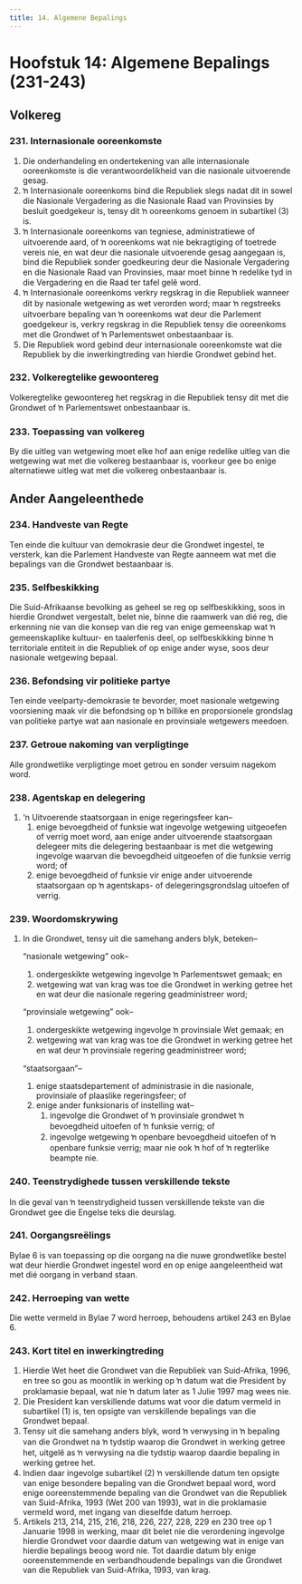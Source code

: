 ```yaml
---
title: 14. Algemene Bepalings
---
```


# Hoofstuk 14: Algemene Bepalings (231-243)

## Volkereg

### 231. Internasionale ooreenkomste

1.	Die onderhandeling en ondertekening van alle internasionale ooreenkomste is die verantwoordelikheid van die nasionale uitvoerende gesag.
2.	ŉ Internasionale ooreenkoms bind die Republiek slegs nadat dit in sowel die Nasionale Vergadering as die Nasionale Raad van Provinsies by besluit goedgekeur is, tensy dit ŉ ooreenkoms genoem in subartikel (3) is.
3.	ŉ Internasionale ooreenkoms van tegniese, administratiewe of uitvoerende aard, of ŉ ooreenkoms wat nie bekragtiging of toetrede vereis nie, en wat deur die nasionale uitvoerende gesag aangegaan is, bind die Republiek sonder goedkeuring deur die Nasionale Vergadering en die Nasionale Raad van Provinsies, maar moet binne ŉ    redelike tyd in die Vergadering en die Raad ter tafel gelê word.
4.	ŉ Internasionale ooreenkoms verkry regskrag in die Republiek wanneer dit by nasionale wetgewing as wet verorden word; maar ŉ regstreeks uitvoerbare bepaling van ŉ ooreenkoms wat deur die Parlement goedgekeur is, verkry regskrag in die Republiek tensy die ooreenkoms met die Grondwet of ŉ Parlementswet onbestaanbaar is.
5.	Die Republiek word gebind deur internasionale ooreenkomste wat die Republiek by die inwerkingtreding van hierdie Grondwet gebind het.

### 232. Volkeregtelike gewoontereg

Volkeregtelike gewoontereg het regskrag in die Republiek tensy dit met die Grondwet of ŉ Parlementswet onbestaanbaar is.

### 233. Toepassing van volkereg

By die uitleg van wetgewing moet elke hof aan enige redelike uitleg van die wetgewing wat met die volkereg bestaanbaar is, voorkeur gee bo enige alternatiewe uitleg wat met die volkereg onbestaanbaar is.

## Ander Aangeleenthede

### 234. Handveste van Regte

Ten einde die kultuur van demokrasie deur die Grondwet ingestel, te versterk, kan die Parlement Handveste van Regte aanneem wat met die bepalings van die Grondwet bestaanbaar is.

### 235. Selfbeskikking

Die Suid-Afrikaanse bevolking as geheel se reg op selfbeskikking, soos in hierdie Grondwet vergestalt, belet nie, binne die raamwerk van dié reg, die erkenning nie van die konsep van die reg van enige gemeenskap wat ŉ gemeenskaplike kultuur- en taalerfenis deel, op selfbeskikking binne ŉ territoriale entiteit in die Republiek of op enige ander wyse, soos deur nasionale wetgewing bepaal.

### 236. Befondsing vir politieke partye

Ten einde veelparty-demokrasie te bevorder, moet nasionale wetgewing voorsiening maak vir die befondsing op ŉ billike en proporsionele grondslag van politieke partye wat aan nasionale en provinsiale wetgewers meedoen.

### 237. Getroue nakoming van verpligtinge

Alle grondwetlike verpligtinge moet getrou en sonder versuim nagekom word.

### 238. Agentskap en delegering

1.	‘n Uitvoerende staatsorgaan in enige regeringsfeer kan–
	1.	enige bevoegdheid of funksie wat ingevolge wetgewing uitgeoefen of verrig moet word, aan enige ander uitvoerende staatsorgaan delegeer mits die delegering bestaanbaar is met die wetgewing ingevolge waarvan die bevoegdheid uitgeoefen of die funksie verrig word; of
	1.	enige bevoegdheid of funksie vir enige ander uitvoerende staatsorgaan op ŉ agentskaps- of delegeringsgrondslag uitoefen of verrig.

### 239. Woordomskrywing

1.	In die Grondwet, tensy uit die samehang anders blyk, beteken–    

	“nasionale wetgewing” ook–

	1.	ondergeskikte wetgewing ingevolge ŉ Parlementswet gemaak; en
	1.	wetgewing wat van krag was toe die Grondwet in werking getree het en wat deur die nasionale regering geadministreer word;

	“provinsiale wetgewing” ook–

	1.	ondergeskikte wetgewing ingevolge ŉ provinsiale Wet gemaak; en
	1.	wetgewing wat van krag was toe die Grondwet in werking getree het en wat deur ŉ provinsiale regering geadministreer word;

	“staatsorgaan”–

	1.	enige staatsdepartement of administrasie in die nasionale, provinsiale of plaaslike regeringsfeer; of
	1.	enige ander funksionaris of instelling wat–
		1.	ingevolge die Grondwet of ŉ provinsiale grondwet ŉ bevoegdheid uitoefen of ŉ funksie verrig; of
		1.	ingevolge wetgewing ŉ openbare bevoegdheid uitoefen of ŉ openbare funksie verrig; maar nie ook ŉ hof of ŉ regterlike beampte nie.

### 240. Teenstrydighede tussen verskillende tekste

In die geval van ŉ teenstrydigheid tussen verskillende tekste van die Grondwet gee die Engelse teks die deurslag.

### 241. Oorgangsreëlings

Bylae 6 is van toepassing op die oorgang na die nuwe grondwetlike bestel wat deur hierdie Grondwet ingestel word en op enige aangeleentheid wat met dié oorgang in verband staan.

### 242. Herroeping van wette

Die wette vermeld in Bylae 7 word herroep, behoudens artikel 243 en Bylae 6.

### 243. Kort titel en inwerkingtreding

1.	Hierdie Wet heet die Grondwet van die Republiek van Suid-Afrika, 1996, en tree so gou as moontlik in werking op ŉ datum wat die President by proklamasie bepaal, wat nie ŉ datum later as 1 Julie 1997 mag wees nie.
2.	Die President kan verskillende datums wat voor die datum vermeld in subartikel (1) is, ten opsigte van verskillende bepalings van die Grondwet bepaal.
3.	Tensy uit die samehang anders blyk, word ŉ verwysing in ŉ bepaling van die Grondwet na ŉ tydstip waarop die Grondwet in werking getree het, uitgelê as ŉ verwysing na die tydstip waarop daardie bepaling in werking getree het.
4.	Indien daar ingevolge subartikel (2) ŉ verskillende datum ten opsigte van enige besondere bepaling van die Grondwet bepaal word, word enige ooreenstemmende bepaling van die Grondwet van die Republiek van Suid-Afrika, 1993 (Wet 200 van 1993), wat in die proklamasie vermeld word, met ingang van dieselfde datum herroep.
5.	Artikels 213, 214, 215, 216, 218, 226, 227, 228, 229 en 230 tree op 1 Januarie 1998 in werking, maar dit belet nie die verordening ingevolge hierdie Grondwet voor daardie datum van wetgewing wat in enige van hierdie bepalings beoog word nie. Tot daardie datum bly enige ooreenstemmende en verbandhoudende bepalings van die Grondwet van die Republiek van Suid-Afrika, 1993, van krag.